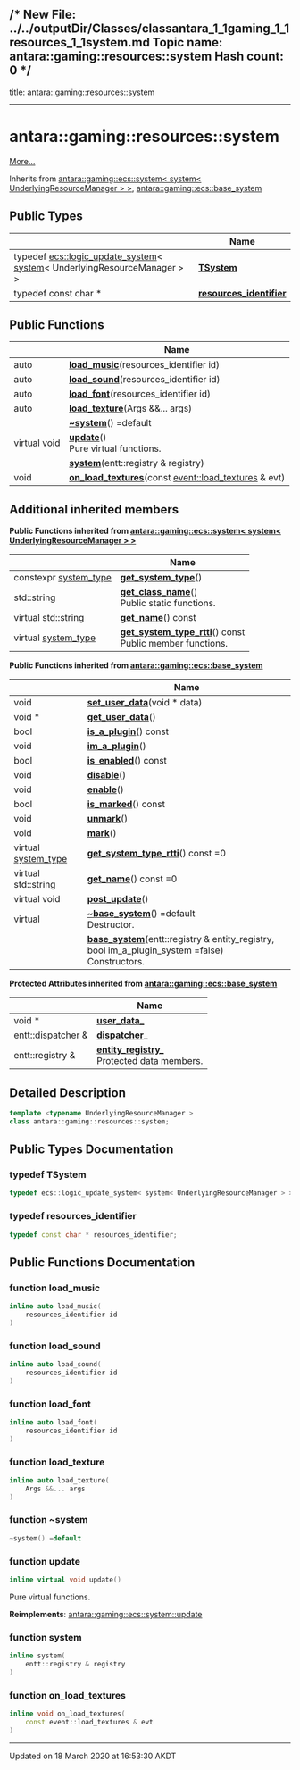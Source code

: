 /*
  New File: ../../outputDir/Classes/classantara_1_1gaming_1_1resources_1_1system.md
  Topic name: antara::gaming::resources::system
  Hash count: 0
*/
---
title: antara::gaming::resources::system


---

# antara::gaming::resources::system




 [More...](#detailed-description)




Inherits from [antara::gaming::ecs::system< system< UnderlyingResourceManager > >](Classes/classantara_1_1gaming_1_1ecs_1_1system.md), [antara::gaming::ecs::base_system](Classes/classantara_1_1gaming_1_1ecs_1_1base__system.md)





## Public Types

|                | Name           |
| -------------- | -------------- |
| typedef [ecs::logic_update_system](Namespaces/namespaceantara_1_1gaming_1_1ecs.md#typedef-logic_update_system)< [system](Classes/classantara_1_1gaming_1_1resources_1_1system.md)< UnderlyingResourceManager > > | **[TSystem](Classes/classantara_1_1gaming_1_1resources_1_1system.md#typedef-tsystem)**  |
| typedef const char * | **[resources_identifier](Classes/classantara_1_1gaming_1_1resources_1_1system.md#typedef-resources_identifier)**  |


## Public Functions

|                | Name           |
| -------------- | -------------- |
| auto | **[load_music](Classes/classantara_1_1gaming_1_1resources_1_1system.md#function-load_music)**(resources_identifier id)  |
| auto | **[load_sound](Classes/classantara_1_1gaming_1_1resources_1_1system.md#function-load_sound)**(resources_identifier id)  |
| auto | **[load_font](Classes/classantara_1_1gaming_1_1resources_1_1system.md#function-load_font)**(resources_identifier id)  |
| auto | **[load_texture](Classes/classantara_1_1gaming_1_1resources_1_1system.md#function-load_texture)**(Args &&... args)  |
|  | **[~system](Classes/classantara_1_1gaming_1_1resources_1_1system.md#function-~system)**() =default  |
| virtual void | **[update](Classes/classantara_1_1gaming_1_1resources_1_1system.md#function-update)**() <br>Pure virtual functions.  |
|  | **[system](Classes/classantara_1_1gaming_1_1resources_1_1system.md#function-system)**(entt::registry & registry)  |
| void | **[on_load_textures](Classes/classantara_1_1gaming_1_1resources_1_1system.md#function-on_load_textures)**(const [event::load_textures](Classes/structantara_1_1gaming_1_1event_1_1load__textures.md) & evt)  |






## Additional inherited members






**Public Functions inherited from [antara::gaming::ecs::system< system< UnderlyingResourceManager > >](Classes/classantara_1_1gaming_1_1ecs_1_1system.md)**

|                | Name           |
| -------------- | -------------- |
| constexpr [system_type](Namespaces/namespaceantara_1_1gaming_1_1ecs.md#enum-system_type) | **[get_system_type](Classes/classantara_1_1gaming_1_1ecs_1_1system.md#function-get_system_type)**()  |
| std::string | **[get_class_name](Classes/classantara_1_1gaming_1_1ecs_1_1system.md#function-get_class_name)**() <br>Public static functions.  |
| virtual std::string | **[get_name](Classes/classantara_1_1gaming_1_1ecs_1_1system.md#function-get_name)**() const  |
| virtual [system_type](Namespaces/namespaceantara_1_1gaming_1_1ecs.md#enum-system_type) | **[get_system_type_rtti](Classes/classantara_1_1gaming_1_1ecs_1_1system.md#function-get_system_type_rtti)**() const <br>Public member functions.  |









**Public Functions inherited from [antara::gaming::ecs::base_system](Classes/classantara_1_1gaming_1_1ecs_1_1base__system.md)**

|                | Name           |
| -------------- | -------------- |
| void | **[set_user_data](Classes/classantara_1_1gaming_1_1ecs_1_1base__system.md#function-set_user_data)**(void * data)  |
| void * | **[get_user_data](Classes/classantara_1_1gaming_1_1ecs_1_1base__system.md#function-get_user_data)**()  |
| bool | **[is_a_plugin](Classes/classantara_1_1gaming_1_1ecs_1_1base__system.md#function-is_a_plugin)**() const  |
| void | **[im_a_plugin](Classes/classantara_1_1gaming_1_1ecs_1_1base__system.md#function-im_a_plugin)**()  |
| bool | **[is_enabled](Classes/classantara_1_1gaming_1_1ecs_1_1base__system.md#function-is_enabled)**() const  |
| void | **[disable](Classes/classantara_1_1gaming_1_1ecs_1_1base__system.md#function-disable)**()  |
| void | **[enable](Classes/classantara_1_1gaming_1_1ecs_1_1base__system.md#function-enable)**()  |
| bool | **[is_marked](Classes/classantara_1_1gaming_1_1ecs_1_1base__system.md#function-is_marked)**() const  |
| void | **[unmark](Classes/classantara_1_1gaming_1_1ecs_1_1base__system.md#function-unmark)**()  |
| void | **[mark](Classes/classantara_1_1gaming_1_1ecs_1_1base__system.md#function-mark)**()  |
| virtual [system_type](Namespaces/namespaceantara_1_1gaming_1_1ecs.md#enum-system_type) | **[get_system_type_rtti](Classes/classantara_1_1gaming_1_1ecs_1_1base__system.md#function-get_system_type_rtti)**() const =0  |
| virtual std::string | **[get_name](Classes/classantara_1_1gaming_1_1ecs_1_1base__system.md#function-get_name)**() const =0  |
| virtual void | **[post_update](Classes/classantara_1_1gaming_1_1ecs_1_1base__system.md#function-post_update)**()  |
| virtual  | **[~base_system](Classes/classantara_1_1gaming_1_1ecs_1_1base__system.md#function-~base_system)**() =default <br>Destructor.  |
|  | **[base_system](Classes/classantara_1_1gaming_1_1ecs_1_1base__system.md#function-base_system)**(entt::registry & entity_registry, bool im_a_plugin_system =false) <br>Constructors.  |



**Protected Attributes inherited from [antara::gaming::ecs::base_system](Classes/classantara_1_1gaming_1_1ecs_1_1base__system.md)**

|                | Name           |
| -------------- | -------------- |
| void * | **[user_data_](Classes/classantara_1_1gaming_1_1ecs_1_1base__system.md#variable-user_data_)**  |
| entt::dispatcher & | **[dispatcher_](Classes/classantara_1_1gaming_1_1ecs_1_1base__system.md#variable-dispatcher_)**  |
| entt::registry & | **[entity_registry_](Classes/classantara_1_1gaming_1_1ecs_1_1base__system.md#variable-entity_registry_)** <br>Protected data members.  |




## Detailed Description

```cpp
template <typename UnderlyingResourceManager >
class antara::gaming::resources::system;
```





























## Public Types Documentation

### typedef TSystem

```cpp
typedef ecs::logic_update_system< system< UnderlyingResourceManager > > TSystem;
```




























### typedef resources_identifier

```cpp
typedef const char * resources_identifier;
```






























## Public Functions Documentation

### function load_music

```cpp
inline auto load_music(
    resources_identifier id
)
```




























### function load_sound

```cpp
inline auto load_sound(
    resources_identifier id
)
```




























### function load_font

```cpp
inline auto load_font(
    resources_identifier id
)
```




























### function load_texture

```cpp
inline auto load_texture(
    Args &&... args
)
```




























### function ~system

```cpp
~system() =default
```




























### function update

```cpp
inline virtual void update()
```

Pure virtual functions. 
























**Reimplements**: [antara::gaming::ecs::system::update](Classes/classantara_1_1gaming_1_1ecs_1_1system.md#function-update)




### function system

```cpp
inline system(
    entt::registry & registry
)
```




























### function on_load_textures

```cpp
inline void on_load_textures(
    const event::load_textures & evt
)
```


































-------------------------------

Updated on 18 March 2020 at 16:53:30 AKDT


